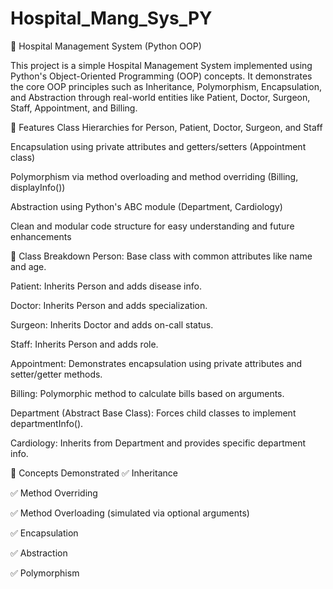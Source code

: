 # Hospital_Mang_Sys_PY
🏥 Hospital Management System (Python OOP)

This project is a simple Hospital Management System implemented using Python's Object-Oriented Programming (OOP) concepts. It demonstrates the core OOP principles such as Inheritance, Polymorphism, Encapsulation, and Abstraction through real-world entities like Patient, Doctor, Surgeon, Staff, Appointment, and Billing.

🚀 Features
Class Hierarchies for Person, Patient, Doctor, Surgeon, and Staff

Encapsulation using private attributes and getters/setters (Appointment class)

Polymorphism via method overloading and method overriding (Billing, displayInfo())

Abstraction using Python's ABC module (Department, Cardiology)

Clean and modular code structure for easy understanding and future enhancements

🧱 Class Breakdown
Person: Base class with common attributes like name and age.

Patient: Inherits Person and adds disease info.

Doctor: Inherits Person and adds specialization.

Surgeon: Inherits Doctor and adds on-call status.

Staff: Inherits Person and adds role.

Appointment: Demonstrates encapsulation using private attributes and setter/getter methods.

Billing: Polymorphic method to calculate bills based on arguments.

Department (Abstract Base Class): Forces child classes to implement departmentInfo().

Cardiology: Inherits from Department and provides specific department info.

📘 Concepts Demonstrated
✅ Inheritance

✅ Method Overriding

✅ Method Overloading (simulated via optional arguments)

✅ Encapsulation

✅ Abstraction

✅ Polymorphism
